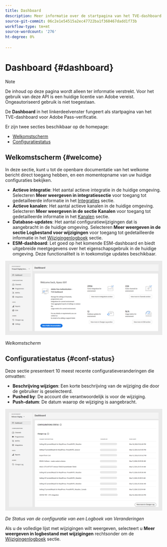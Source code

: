 ```yaml
---
title: Dashboard
description: Meer informatie over de startpagina van het TVE-dashboard.
source-git-commit: 06c2e1e54515a2ec47722ba1f360467dadd1f73b
workflow-type: tm+mt
source-wordcount: '276'
ht-degree: 0%

---
```



# Dashboard {#dashboard}

>[!NOTE]
>
>De inhoud op deze pagina wordt alleen ter informatie verstrekt. Voor het gebruik van deze API is een huidige licentie van Adobe vereist. Ongeautoriseerd gebruik is niet toegestaan.

De **Dashboard** in het linkerdeelvenster fungeert als startpagina van het TVE-dashboard voor Adobe Pass-verificatie.

Er zijn twee secties beschikbaar op de homepage:

* [Welkomstscherm](#welcome-screen)
* [Configuratiestatus](#configuration-status)

## Welkomstscherm {#welcome}

In deze sectie, kunt u tot de openbare documentatie van het welkome bericht direct toegang hebben, en een momentopname van uw huidige configuraties bekijken.

* **Actieve integratie**: Het aantal actieve integratie in de huidige omgeving. Selecteren **Meer weergeven in integratiesectie** voor toegang tot gedetailleerde informatie in het [Integraties](tve-dashboard-integrations.md) sectie.
* **Actieve kanalen**: Het aantal actieve kanalen in de huidige omgeving. Selecteren **Meer weergeven in de sectie Kanalen** voor toegang tot gedetailleerde informatie in het [Kanalen](tve-dashboard-channels.md) sectie.
* **Database-updates**: Het aantal configuratiewijzigingen dat is aangebracht in de huidige omgeving. Selecteren **Meer weergeven in de sectie Logbestand voor wijzigingen** voor toegang tot gedetailleerde informatie in het [Wijzigingenlogboek](tve-dashboard-changes-log.md) sectie.
* **ESM-dashboard**: Let goed op het komende ESM-dashboard en biedt uitgebreide meetgegevens over het eigenschapsgebruik in de huidige omgeving. Deze functionaliteit is in toekomstige updates beschikbaar.

![Welkomstscherm](assets/welcome-screen.png)

*Welkomstscherm*

## Configuratiestatus {#conf-status}

Deze sectie presenteert 10 meest recente configuratieveranderingen die omvatten:

* **Beschrijving wijzigen**: Een korte beschrijving van de wijziging die door de gebruiker is geselecteerd.
* **Pushed by**: De account die verantwoordelijk is voor de wijziging.
* **Push-datum**: De datum waarop de wijziging is aangebracht.

![De Status van de configuratie van een Logboek van Veranderingen](assets/configuration-status.png)

*De Status van de configuratie van een Logboek van Veranderingen*

Als u de volledige lijst met wijzigingen wilt weergeven, selecteert u **Meer weergeven in logbestand met wijzigingen** rechtsonder om de [Wijzigingenlogboek](tve-dashboard-changes-log.md) sectie.
